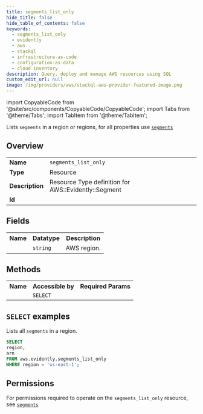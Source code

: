 ```yaml
---
title: segments_list_only
hide_title: false
hide_table_of_contents: false
keywords:
  - segments_list_only
  - evidently
  - aws
  - stackql
  - infrastructure-as-code
  - configuration-as-data
  - cloud inventory
description: Query, deploy and manage AWS resources using SQL
custom_edit_url: null
image: /img/providers/aws/stackql-aws-provider-featured-image.png
---
```


import CopyableCode from '@site/src/components/CopyableCode/CopyableCode';
import Tabs from '@theme/Tabs';
import TabItem from '@theme/TabItem';

Lists <code>segments</code> in a region or regions, for all properties use <a href="/providers/aws/serviceName/segments/"><code>segments</code></a>

## Overview
<table><tbody>
<tr><td><b>Name</b></td><td><code>segments_list_only</code></td></tr>
<tr><td><b>Type</b></td><td>Resource</td></tr>
<tr><td><b>Description</b></td><td>Resource Type definition for AWS::Evidently::Segment</td></tr>
<tr><td><b>Id</b></td><td><CopyableCode code="aws.evidently.segments_list_only" /></td></tr>
</tbody></table>

## Fields
<table><tbody><tr><th>Name</th><th>Datatype</th><th>Description</th></tr><tr><td><CopyableCode code="region" /></td><td><code>string</code></td><td>AWS region.</td></tr>
</tbody></table>

## Methods

<table><tbody>
  <tr>
    <th>Name</th>
    <th>Accessible by</th>
    <th>Required Params</th>
  </tr>
  <tr>
    <td><CopyableCode code="list_resources" /></td>
    <td><code>SELECT</code></td>
    <td><CopyableCode code="region" /></td>
  </tr>
</tbody></table>

## `SELECT` examples
Lists all <code>segments</code> in a region.
```sql
SELECT
region,
arn
FROM aws.evidently.segments_list_only
WHERE region = 'us-east-1';
```


## Permissions

For permissions required to operate on the <code>segments_list_only</code> resource, see <a href="/providers/aws/evidently/segments/#permissions"><code>segments</code></a>

